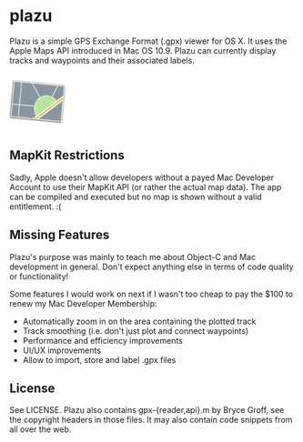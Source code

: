 # plazu
Plazu is a simple GPS Exchange Format (.gpx) viewer for OS X. It uses the
Apple Maps API introduced in Mac OS 10.9. Plazu can currently display tracks
and waypoints and their associated labels.

<img src="https://github.com/v4lli/plazu/raw/master/Images.xcassets/AppIcon.appiconset/gpxview.png" alt="Plazu logo" style="width: 100px;">

## MapKit Restrictions
Sadly, Apple doesn't allow developers without a payed Mac Developer Account
to use their MapKit API (or rather the actual map data). The app can be
compiled and executed but no map is shown without a valid entitlement. :(

## Missing Features
Plazu's purpose was mainly to teach me about Object-C and Mac development
in general. Don't expect anything else in terms of code quality or
functionality!

Some features I would work on next if I wasn't too cheap to pay the $100
to renew my Mac Developer Membership:

* Automatically zoom in on the area containing the plotted track
* Track smoothing (i.e. don't just plot and connect waypoints)
* Performance and efficiency improvements
* UI/UX improvements
* Allow to import, store and label .gpx files

## License
See LICENSE. Plazu also contains gpx-{reader,api}.m by Bryce Groff, see the
copyright headers in those files. It may also contain code snippets from all
over the web.
